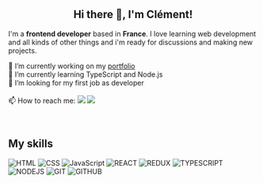 <h2 align="center">Hi there 👋, I'm Clément!</h2>

I'm a __frontend developer__ based in __France__. I love learning web development and all kinds of other things and i'm ready for discussions and making new projects.

🔭 I’m currently working on my <a href="https://clementgax.github.io/">portfolio</a>  
🌱 I’m currently learning TypeScript and Node.js  
👯 I’m looking for my first job as developer  
</br>
📫 How to reach me: 
<a href="mailto:clement.gax@gmail.com"><img src="https://img.shields.io/badge/Mail-white?&logo=gmail&logoColor=red"/></a> 
<a href="https://linkedin.com/in/clementgaxotte/"><img src="https://img.shields.io/badge/Linkedin-blue?&logo=linkedin&logoColor=white"/></a> 

</br>

<h2>My skills</h2>  

![HTML](https://img.shields.io/badge/HTML-black?&logo=html&logoColor=white)
![CSS](https://img.shields.io/badge/CSS-black?&logo=css&logoColor=white)
![JavaScript](https://img.shields.io/badge/JavaScript-black?&logo=javascript)
![REACT](https://img.shields.io/badge/React-black?&logo=react)
![REDUX](https://img.shields.io/badge/Redux-black?&logo=redux)
![TYPESCRIPT](https://img.shields.io/badge/TypeScript-black?&logo=typescript)
![NODEJS](https://img.shields.io/badge/Node.js-black?&logo=node.js)
![GIT](https://img.shields.io/badge/Git-black?&logo=git)
![GITHUB](https://img.shields.io/badge/GitHub-black?&logo=github)
